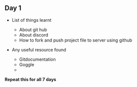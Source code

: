 ## Day 1
- List of things learnt
    - About git hub
    - About discord
    - How to fork and push project file to server using github

- Any useful resource found
    - Gitdocumentation
    - Goggle
    -

**Repeat this for all 7 days**
